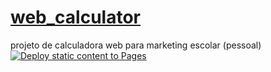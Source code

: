 # [web_calculator](https://hacker-bug-hunter.github.io/web_calculator/)
projeto de calculadora web para marketing escolar (pessoal)
<a href="#">[![Deploy static content to Pages](https://github.com/Hacker-Bug-Hunter/web_calculator/actions/workflows/static.yml/badge.svg)](https://github.com/Hacker-Bug-Hunter/web_calculator/actions/workflows/static.yml)
</a>

